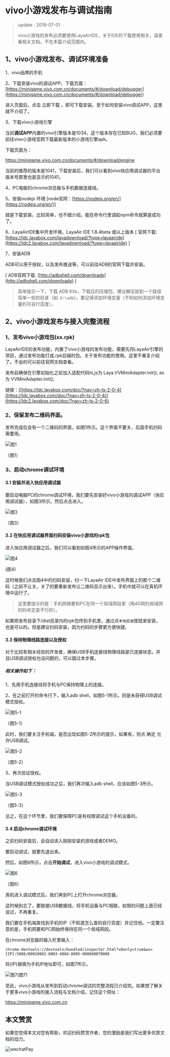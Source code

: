 # vivo小游戏发布与调试指南

> update : 2019-07-01
>
> vivo小游戏的发布必须要使用LayaAirIDE，关于IDE的下载使用相关，请查看相关文档，不在本篇介绍范围内。

## 1、vivo小游戏发布、调试环境准备

1、vivo品牌的手机

2、下载安装vivo的调试APP，下载页面：[https://minigame.vivo.com.cn/documents/#/download/debugger](https://minigame.vivo.com.cn/documents/#/download/debugger)

进入页面后，点击 立即下载 ，即可下载安装。至于如何安装vivo调试APP，这里就不介绍了。

3、下载vivo小游戏引擎

当前**调试APP**内置的vivo引擎版本是1034，这个版本存在已知BUG，我们必须要前往vivo小游戏官网下载最新版本的小游戏引擎apk。

下载页面为：

https://minigame.vivo.com.cn/documents/#/download/engine

当前的推荐的版本是1041，下载安装后，我们可以看到vivo快应用调试器的平台版本号那里也是显示的1041。

4、PC电脑的chrome浏览器与手机数据连接线。

5、安装nodejs 环境 [node官网：[https://nodejs.org/en/](https://nodejs.org/en/)]

就是下载安装，比较简单，也不细介绍。能在命令行里调起npm命令就算是成功了。

6、LayaAirIDE集中开发环境，LayaAir IDE 1.8.4beta 或以上版本 [ 官网下载: [https://ldc.layabox.com/layadownload/?type=layaairide](https://ldc2.layabox.com/layadownload/?type=layaairide) ]

7、安装ADB 

ADB可以用于授权，以及发布推送等，可以前往ADB的官网下载并安装。

 [ ADB官网下载:  [http://adbshell.com/downloads](http://adbshell.com/downloads) ]

> 简单提示一下，下载 ADB Kits，下载后的压缩包，建议解压放到一个路径简单一些的目录（如: `D:\adb`）。要记得添加环境变量（不知如何添加环境变量的可自行百度）。
>

## 2、vivo小游戏发布与接入完整流程

### 1、发布vivo小游戏包(xx.rpk)

LayaAirIDE的发布功能，内置了vivo小游戏的发布功能，需要先将LayaAir引擎的项目，通过发布功能打成.rpk后缀的包。关于发布功能的使用。这里不重复介绍了。不会的可以前往官网文档查看。

发布前确保在引擎初始化之前加入适配代码ts,js为 Laya.VVMiniAdapter.init(); as为 VVMiniAdapter.init();

链接：[[https://ldc.layabox.com/doc/?nav=zh-ts-2-0-4](https://ldc.layabox.com/doc/?nav=zh-ts-2-0-4)](https://ldc2.layabox.com/doc/?nav=zh-ts-2-0-6)

### 2、保留发布二维码界面。

发布完成后会有一个二维码的界面，如图1所示。这个界面不要关，后面手机扫码需要用。

![图1](img/1.png) 

（图1）

### 3、启动chrome调试环境

####  3.1 安装并进入快应用调试器

要启动电脑PC的chrome调试环境，我们要先安装好vivo小游戏的调试APP（快应用调试器），如图3所示。然后点击进入。

![图3](img/3.png) 

（图3）

#### 3.2 在快应用调试器界面扫码安装vivo小游戏的rpk包

进入快应用调试器之后，我们可以看到如图4所示的APP操作界面。

![图4](img/4.png)  

(图4)

这时候我们点击图4中的扫码安装，扫一下LayaAir IDE中发布界面上的那个二维码（之前不让关，关了的要重新发布让二维码显示出来）。手机中就可以在真机环境中运行了。

> 这里要提示的是：手机网络要和PC在同一个局域网段里（用4G网扫局域网的码肯定是不行的）。

如果把发布目录下/dist目录内的rpk包传到手机里，通过点`本地安装`按钮来安装，也是可以的。但是建议扫码安装，因为扫码的步骤更方便快捷。

#### 3.3 保持物理线路连接以及授权

对于比较有相关经验的开发者，确保USB手机连接线物理线路是已连接状态，并且USB调试授权也没问题的，可以跳过本步骤。 

##### 相关操作如下：

1、先用手机连接线将手机与PC保持物理上的连接。

2、在之前打开的命令行下，输入adb shell，如图5-1所示。则是未获得USB调试模式授权。

![图5-1](img/5-1.png) 

（图5-1）

此时，我们要关注手机端，是否出现如图5-2所示的提示，如果有，则点 确定 允许USB调试。

![图5-2](img/5-2.png) 

（图5-2）

3、再次验证授权。

当USB调试模式授权成功之后，我们再次输入adb shell，应该如图5-3所示。

![图5-3](img/5-3.png) 

（图5-3）

总之，在这个环节里，我们要保障PC是有权限调试这个手机设备的。

#### 3.4 启动chrome调试环境

之前扫码安装后，会自动进入刚刚安装的游戏或者DEMO。

要启动调试，就要先退出来。

然后，如图6所示，点击**开始调试**，进入vivo小游戏的调试模式。

![图6](img/6.png) 

（图6）

真机进入调试模式后，我们再到PC上打开chrome浏览器。

这时候别忘了，要联接USB数据线，将手机设备与PC相联，权限的问题上面已经说过，不再重复。

我们要在手机端查找到手机的IP（不知道怎么查的自行百度）并记住他。一定要注意的是，手机网要和PC网始终保持在同一个局域网段。

在chrome浏览器的输入栏里输入：

```
chrome-devtools://devtools/bundled/inspector.html?v8only=true&ws={IP}:5086/00010002-0003-4004-8005-000600070008
```

将{IP}替换为手机IP地址即可，如图7所示。

![图7](img/7.png)(图7)



至此，vivo小游戏从发布到启动chrome调试的完整流程已介绍完。如果想了解关于更多vivo小游戏的接入流程与文档介绍，记住这个网址：

https://minigame.vivo.com.cn



## 本文赞赏

如果您觉得本文对您有帮助，欢迎扫码赞赏作者，您的激励是我们写出更多优质文档的动力。

![wechatPay](../../../wechatPay.jpg)

